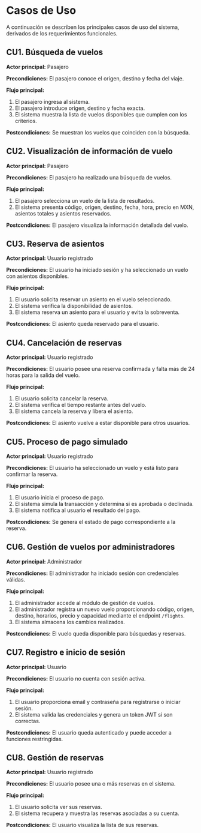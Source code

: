 # Casos de Uso

A continuación se describen los principales casos de uso del sistema, derivados de los requerimientos funcionales.

## CU1. Búsqueda de vuelos
**Actor principal:** Pasajero

**Precondiciones:** El pasajero conoce el origen, destino y fecha del viaje.

**Flujo principal:**
1. El pasajero ingresa al sistema.
2. El pasajero introduce origen, destino y fecha exacta.
3. El sistema muestra la lista de vuelos disponibles que cumplen con los criterios.

**Postcondiciones:** Se muestran los vuelos que coinciden con la búsqueda.

## CU2. Visualización de información de vuelo
**Actor principal:** Pasajero

**Precondiciones:** El pasajero ha realizado una búsqueda de vuelos.

**Flujo principal:**
1. El pasajero selecciona un vuelo de la lista de resultados.
2. El sistema presenta código, origen, destino, fecha, hora, precio en MXN, asientos totales y asientos reservados.

**Postcondiciones:** El pasajero visualiza la información detallada del vuelo.

## CU3. Reserva de asientos
**Actor principal:** Usuario registrado

**Precondiciones:** El usuario ha iniciado sesión y ha seleccionado un vuelo con asientos disponibles.

**Flujo principal:**
1. El usuario solicita reservar un asiento en el vuelo seleccionado.
2. El sistema verifica la disponibilidad de asientos.
3. El sistema reserva un asiento para el usuario y evita la sobreventa.

**Postcondiciones:** El asiento queda reservado para el usuario.

## CU4. Cancelación de reservas
**Actor principal:** Usuario registrado

**Precondiciones:** El usuario posee una reserva confirmada y falta más de 24 horas para la salida del vuelo.

**Flujo principal:**
1. El usuario solicita cancelar la reserva.
2. El sistema verifica el tiempo restante antes del vuelo.
3. El sistema cancela la reserva y libera el asiento.

**Postcondiciones:** El asiento vuelve a estar disponible para otros usuarios.

## CU5. Proceso de pago simulado
**Actor principal:** Usuario registrado

**Precondiciones:** El usuario ha seleccionado un vuelo y está listo para confirmar la reserva.

**Flujo principal:**
1. El usuario inicia el proceso de pago.
2. El sistema simula la transacción y determina si es aprobada o declinada.
3. El sistema notifica al usuario el resultado del pago.

**Postcondiciones:** Se genera el estado de pago correspondiente a la reserva.

## CU6. Gestión de vuelos por administradores
**Actor principal:** Administrador

**Precondiciones:** El administrador ha iniciado sesión con credenciales válidas.

**Flujo principal:**
1. El administrador accede al módulo de gestión de vuelos.
2. El administrador registra un nuevo vuelo proporcionando código, origen, destino, horarios, precio y capacidad mediante el endpoint `/flights`.
3. El sistema almacena los cambios realizados.

**Postcondiciones:** El vuelo queda disponible para búsquedas y reservas.

## CU7. Registro e inicio de sesión
**Actor principal:** Usuario

**Precondiciones:** El usuario no cuenta con sesión activa.

**Flujo principal:**
1. El usuario proporciona email y contraseña para registrarse o iniciar sesión.
2. El sistema valida las credenciales y genera un token JWT si son correctas.

**Postcondiciones:** El usuario queda autenticado y puede acceder a funciones restringidas.

## CU8. Gestión de reservas
**Actor principal:** Usuario registrado

**Precondiciones:** El usuario posee una o más reservas en el sistema.

**Flujo principal:**
1. El usuario solicita ver sus reservas.
2. El sistema recupera y muestra las reservas asociadas a su cuenta.

**Postcondiciones:** El usuario visualiza la lista de sus reservas.
